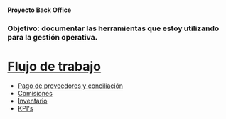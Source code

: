 #### Proyecto Back Office

### Objetivo: documentar las herramientas que estoy utilizando para la gestión operativa.

# [Flujo de trabajo](https://github.com/alessandro-baldo/back-office/blob/main/flujo_planillas.md)

- [Pago de proveedores y conciliación](https://github.com/alessandro-baldo/back-office/blob/main/Proyecto_Back_Office_Pago%20de%20proveedores.md)
- [Comisiones](https://github.com/alessandro-baldo/back-office/blob/main/Proyecto_Back_Office_Comisiones.md)
- [Inventario](https://github.com/alessandro-baldo/back-office/blob/main/Proyecto_Back_Office_Stock.md)
- [KPI's](https://github.com/alessandro-baldo/back-office/blob/main/kpis.md)
